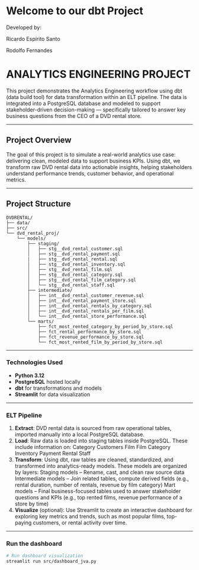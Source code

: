 # Welcome to our dbt Project

Developed by:

Ricardo Espírito Santo

Rodolfo Fernandes

# ANALYTICS ENGINEERING PROJECT

This project demonstrates the Analytics Engineering workflow using dbt (data build tool) for data transformation within an ELT pipeline. The data is integrated into a PostgreSQL database and modeled to support stakeholder-driven decision-making — specifically tailored to answer key business questions from the CEO of a DVD rental store.

---

## Project Overview

The goal of this project is to simulate a real-world analytics use case: delivering clean, modeled data to support business KPIs. Using dbt, we transform raw DVD rental data into actionable insights, helping stakeholders understand performance trends, customer behavior, and operational metrics.

---

## Project Structure

```text
DVDRENTAL/
├── data/
├── src/
└── dvd_rental_proj/
    └── models/
        ├── staging/
        │   ├── stg__dvd_rental_customer.sql
        │   ├── stg__dvd_rental_payment.sql
        |   ├── stg__dvd_rental_rental.sql
        │   ├── stg__dvd_rental_inventory.sql
        │   ├── stg__dvd_rental_film.sql
        │   ├── stg__dvd_rental_category.sql
        │   ├── stg__dvd_rental_film_category.sql
        │   └── stg__dvd_rental_staff.sql
        ├── intermediate/
        │   ├── int__dvd_rental_customer_revenue.sql
        │   ├── int__dvd_rental_payment_store.sql
        │   ├── int__dvd_rental_rentals_by_category.sql
        │   ├── int__dvd_rental_rentals_per_film.sql
        │   └── int__dvd_rental_store_performance.sql
        └── marts/
            ├── fct_most_rented_category_by_period_by_store.sql
            ├── fct_rental_performance_by_store.sql
            ├── fct_revenue_performance_by_store.sql
            └── fct_most_rented_film_by_period_by_store.sql        

```

---
### Technologies Used

- **Python 3.12**
- **PostgreSQL** hosted locally
- **dbt** for transformations and models
- **Streamlit** for data visualization
---

### ELT Pipeline

1. **Extract**: DVD rental data is sourced from raw operational tables, imported manually into a local PostgreSQL database.
2. **Load**: Raw data is loaded into staging tables inside PostgreSQL. These include information on:
Category
Customers
Film
Film Category
Inventory
Payment
Rental
Staff
3. **Transform**: Using dbt, raw tables are cleaned, standardized, and transformed into analytics-ready models.
These models are organized by layers:
Staging models – Rename, cast, and clean raw source data
Intermediate models – Join related tables, compute derived fields (e.g., rental duration, number of rentals, revenue by film category)
Mart models – Final business-focused tables used to answer stakeholder questions and KPIs (e.g., top rented films, revenue performance of a store by time)
4. **Visualize** (optional): Use Streamlit to create an interactive dashboard for exploring key metrics and trends, such as most popular films, top-paying customers, or rental activity over time.
---

### Run the dashboard

```bash
# Run dashboard visualization
streamlit run src/dashboard_jva.py
```
